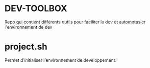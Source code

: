 # DEV-TOOLBOX
Repo qui contient différents outils  pour faciliter le dev et automotasier l'environnement de dev

# project.sh
Permet d'initialiser l'environnement de developpement.